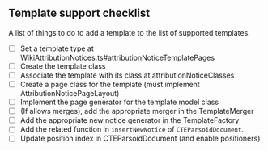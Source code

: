 ## Template support checklist
A list of things to do to add a template to the list of supported templates.
- [ ] Set a template type at WikiAttributionNotices.ts#attributionNoticeTemplatePages
- [ ] Create the template class
- [ ] Associate the template with its class at attributionNoticeClasses
- [ ] Create a page class for the template (must implement AttributionNoticePageLayout)
- [ ] Implement the page generator for the template model class
- [ ] (If allows merges), add the appropriate merger in the TemplateMerger
- [ ] Add the appropriate new notice generator in the TemplateFactory
- [ ] Add the related function in `insertNewNotice` of `CTEParsoidDocument`.
- [ ] Update position index in CTEParsoidDocument (and enable positioners)
